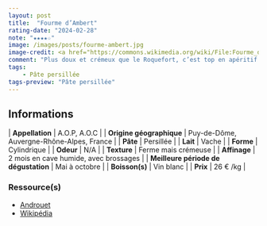 ```yaml
---
layout: post
title:  "Fourme d’Ambert"
rating-date: "2024-02-28"
note: "★★★★☆"
image: /images/posts/fourme-ambert.jpg
image-credit: <a href="https://commons.wikimedia.org/wiki/File:Fourme_d%27Ambert_04.jpg">Coyau / Wikimedia Commons</a>
comment: "Plus doux et crémeux que le Roquefort, c’est top en apéritif ou en sauce !"
tags:
    - Pâte persillée
tags-preview: "Pâte persillée"
---
```


## Informations

| **Appellation** | A.O.P, A.O.C |
| **Origine géographique** | Puy-de-Dôme, Auvergne-Rhône-Alpes, France |
| **Pâte** | Persillée |
| **Lait** | Vache |
| **Forme** | Cylindrique |
| **Odeur** | N/A |
| **Texture** | Ferme mais crémeuse |
| **Affinage** | 2 mois en cave humide, avec brossages |
| **Meilleure période de dégustation** | Mai à octobre |
| **Boisson(s)** | Vin blanc |
| **Prix** | 26 € /kg |

### Ressource(s)
* [Androuet](https://androuet.com/Fourme-d-Ambert-129.html)
* [Wikipédia](https://fr.wikipedia.org/wiki/Fourme_d%27Ambert)